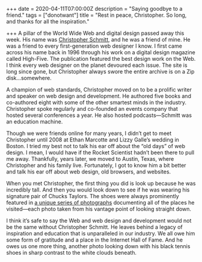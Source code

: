 +++
date = 2020-04-11T07:00:00Z
description = "Saying goodbye to a friend."
tags = ["donotwant"]
title = "Rest in peace, Christopher. So long, and thanks for all the inspiration."

+++
A pillar of the World Wide Web and digital design passed away this week. His name was [Christopher Schmitt](http://christopher.org "Christopher Schmidt"), and he was a friend of mine. He was a friend to every first-generation web designer I know. I first came across his name back in 1996 through his work on a digital design magazine called High-Five. The publication featured the best design work on the Web. I think every web designer on the planet devoured each issue. The site is long since gone, but Christopher always swore the entire archive is on a Zip disk…somewhere.

A champion of web standards, Christopher moved on to be a prolific writer and speaker on web design and development. He authored five books and co-authored eight with some of the other smartest minds in the industry. Christopher spoke regularly and co-founded an events company that hosted several conferences a year. He also hosted podcasts—Schmitt was an education machine.

Though we were friends online for many years, I didn’t get to meet Christopher until 2008 at Ethan Marcotte and Lizzy Galle’s wedding in Boston. I tried my best not to talk his ear off about the “old days” of web design. I mean, I would have if the Rocket Scientist hadn’t been there to pull me away. Thankfully, years later, we moved to Austin, Texas, where Christopher and his family live. Fortunately, I got to know him a bit better and talk his ear off about web design, old browsers, and websites.

When you met Christopher, the first thing you did is look up because he was incredibly tall. And then you would look down to see if he was wearing his signature pair of Chucks Taylors. The shoes were always prominently featured in [a unique series of photographs](https://www.flickr.com/photos/teleject/ "photos of places Christopher visited") documenting all of the places he visited—each photo taken from his vantage point of looking straight down.

I think it’s safe to say the Web and web design and development would not be the same without Christopher Schmitt. He leaves behind a legacy of inspiration and education that is unparalleled in our industry. We all owe him some form of gratitude and a place in the Internet Hall of Fame. And he owes us one more thing, another photo looking down with his black tennis shoes in sharp contrast to the white clouds beneath.